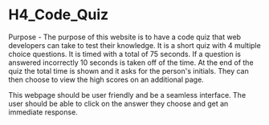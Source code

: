 # H4_Code_Quiz
Purpose - 
The purpose of this website is to have a code quiz that web developers can take to test their knowledge.  It is a short quiz with 4 multiple choice questions. It is timed with a total of 75 seconds.  If a question is answered incorrectly 10 seconds is taken off of the time.  At the end of the quiz the total time is shown and it asks for the person's initials.  They can then choose to view the high scores on an additional page.  

This webpage should be user friendly and be a seamless interface. The user should be able to click on the answer they choose and get an immediate response.  